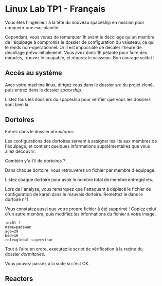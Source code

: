 # Linux Lab TP1 - Français

Vous êtes l'ingénieur à la tête du nouveau spaceship en mission pour conquerir une exo-planète.

Cependant, vous venez de remarquer 1h avant le décollage qu'un membre de l'équipage à compromis le dossier de configuration du vaisseau, ce qui le rends non-opérationnel. Or il est impossible de décaler l'heure de décollage prévu initialement. Vous avez donc 1h pétante pour faire des miracles, trouvez le coupable, et réparez le vaisseau. Bon courage soldat !

## Accès au système

Avec votre machine linux, dirigez vous dans le dossier *src* du projet cloné, puis entrez dans le dossier *spaceship*.

Listez tous les dossiers du spaceship pour verifier que vous les dossiers sont bien là.

## Dortoires

Entrez dans le dossier *dormitories*.

Les configurations des dortoires servent à assigner les lits aux membres de l'équipage, et contient quelques informations supplémentaires que vous allez découvrir.

Combien y'a t'il de dortoires ?

Dans chaque dortoire, vous retrouverez un fichier par membre d'équipage.

Listez chaque dortoire pour avoir le nombre total de membre entregistrés.

Lors de l'analyse, vous remarquez que l'attaquant à déplacé le fichier de configuration de karen dans le mauvais dortoire. Remettez le dans le dortoire n°1.

Vous constatez aussi que votre propre fichier à été supprimé !
Copiez celui d'un autre membre, puis modifiez les informations du fichier à votre image.
```
id=01-f
name=padawan
age=29
bed=10
role=global supervisor
```
Tout à l'aire en ordre, executez le script de vérification à la racine du dossier *dormitories*.

Vous pouvez passez à la suite si c'est OK.

## Reactors


